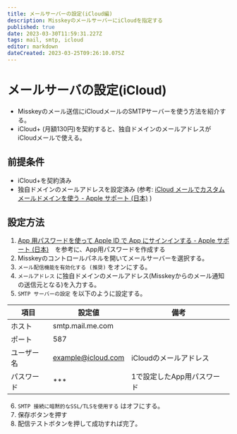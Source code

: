 ```yaml
---
title: メールサーバーの設定(iCloud編)
description: MisskeyのメールサーバーにiCloudを指定する
published: true
date: 2023-03-30T11:59:31.227Z
tags: mail, smtp, icloud
editor: markdown
dateCreated: 2023-03-25T09:26:10.075Z
---
```


# メールサーバの設定(iCloud)

- Misskeyのメール送信にiCloudメールのSMTPサーバーを使う方法を紹介する。
- iCloud+ (月額130円)を契約すると、独自ドメインのメールアドレスがiCloudメールで使える。

## 前提条件

- iCloud+を契約済み
- 独自ドメインのメールアドレスを設定済み (参考: [iCloud メールでカスタムメールドメインを使う - Apple サポート (日本)](https://support.apple.com/ja-jp/HT212514) )

## 設定方法

1. [App 用パスワードを使って Apple ID で App にサインインする - Apple サポート (日本)](https://support.apple.com/ja-jp/HT204397)　を参考に、App用パスワードを作成する
2. Misskeyのコントロールパネルを開いてメールサーバーを選択する。
3. `メール配信機能を有効化する (推奨)` をオンにする。
4. `メールアドレス` に独自ドメインのメールアドレス(Misskeyからのメール通知の送信元となる)を入力する。
5. `SMTP サーバーの設定` を以下のように設定する。

| 項目 | 設定値 | 備考 |
| --- | --- | --- |
|ホスト|smtp.mail.me.com| |
|ポート|587| |
|ユーザー名|example@icloud.com|iCloudのメールアドレス|
|パスワード|***|1で設定したApp用パスワード|

6. `SMTP 接続に暗黙的なSSL/TLSを使用する` はオフにする。
7. 保存ボタンを押す
8. 配信テストボタンを押して成功すれば完了。